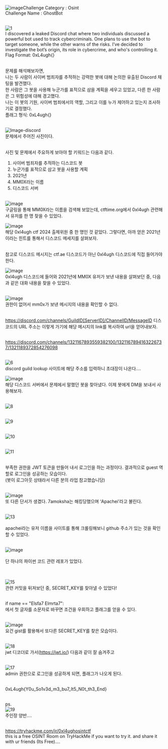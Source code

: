 ![image](https://github.com/user-attachments/assets/b6b4a54c-c310-46a7-afa3-73110f9107f7)Challenge Category : Osint<br>
Challenge Name : GhostBot<br><br>

![1](https://github.com/user-attachments/assets/0ee6f0dc-9f7a-4a75-9baa-1154b91c27c0)<br>
I discovered a leaked Discord chat where two individuals discussed a powerful bot used to track cybercriminals. One plans to use the bot to target someone, while the other warns of the risks. I’ve decided to investigate the bot’s origin, its role in cybercrime, and who's controlling it. Flag Format: 0xL4ugh{}<br><br>

문제를 해석해보자면,<br>
나는 두 사람이 사이버 범죄자를 추적하는 강력한 봇에 대해 논의한 유출된 Discord 채팅을 발견했다.<br>
한 사람은 그 봇을 사용해 누군가를 표적으로 삼을 계획을 세우고 있었고, 다른 한 사람은 그 위험성에 대해 경고했다.<br>
나는 이 봇의 기원, 사이버 범죄에서의 역할, 그리고 이를 누가 제어하고 있는지 조사하기로 결정했다.<br>
플래그 형식: 0xL4ugh{}<br><br>

![Image-discord](https://github.com/user-attachments/assets/a99a6aa0-2b4a-4b72-8ecb-609c2bc797e9)<br>
문제에서 주어진 사진이다.<br><Br>

사진 및 문제에서 주요하게 보아야 할 키워드는 다음과 같다.<br>
1. 사이버 범죄자를 추적하는 디스코드 봇
2. 누군가를 표적으로 삼고 봇을 사용할 계획
3. 2021년
4. MM0X라는 이름
5. 디스코드 서버
<br><br>

![image](https://github.com/user-attachments/assets/778d8055-05f2-4ba8-8b23-76e0d09ce38b)<br>
구글링을 통해 MM0X라는 이름을 검색해 보았는데, ctftime.org에서 0xl4ugh 관련해서 유저를 한 명 찾을 수 있었다.<br>

![image](https://github.com/user-attachments/assets/fb6a51c3-07ce-4775-b8f2-6c70ff7630f5)<br>
해당 0xl4ugh ctf 2024 출제위원 중 한 명인 것 같았다. 그렇다면, 아까 얻은 2021년이라는 힌트를 통해서 디스코드 메세지를 살펴보자.<br><br>

참고로 디스코드 메시지는 ctf.ae 디스코드가 아닌 0xl4ugh 디스코드에 직접 들어가야 한다.<br>

![image](https://github.com/user-attachments/assets/dc897fff-3b41-4f8a-94b4-cf1e3a74bbf1)<br>
0xl4ugh 디스코드에 들어와 2021년에 MM0X 유저가 보낸 내용을 살펴보던 중, 다음과 같은 대화 내용을 찾을 수 있었다.<br><br>

![image](https://github.com/user-attachments/assets/72ae6817-4e9b-45f0-97bc-08ea44896a31)<br>
권한이 없어서 mm0x가 보낸 메시지의 내용을 확인할 수 없다.<br><br>

https://discord.com/channels/GuildID[ServerID]/ChannelID/MessageID 디스코드의 URL 주소는 이렇게 가기에 해당 메시지의 link를 복사하여 url을 얻어내보자.<br><br>

https://discord.com/channels/1321167893559382100/1321167894163226737/1321189372854276098<br><br>

![6](https://github.com/user-attachments/assets/9cafef9b-1bcd-4263-8af8-e5c5128f2b20)<br>
discord guild lookup 사이트에 해당 주소를 입력하니 초대장이 나온다....<br>

![image](https://github.com/user-attachments/assets/e6e9d410-e96f-4f58-bf87-aafefecbfbab)<br> 
해당 디스코드 서버에서 문제에서 말했던 봇을 찾아냈다. 이제 봇에게 DM을 보내서 사용해보자.<br><br>

![8](https://github.com/user-attachments/assets/9de409a8-777e-4f86-9fad-9e804d8df191)<br><br>

![9](https://github.com/user-attachments/assets/9fc58181-93bb-4cad-9f24-1580a948dc7b)<br><br>

![10](https://github.com/user-attachments/assets/b0d54992-b204-459c-8b00-e14d74fa5519)<br><br>

![11](https://github.com/user-attachments/assets/387d4fce-e053-4c07-bc02-7b3cc26e2815)<br><br>

부족한 권한을 JWT 토큰을 만들어 내서 로그인을 하는 과정이다. 결과적으로 guest 역할로 로그인을 성공하는 모습이다.<br>
(봇이 로그아웃 상태라서 다른 분의 라업 참고했습니당)<br><br>

![image](https://github.com/user-attachments/assets/55692ec3-fd94-4f7c-841e-d1219a0fd0d0)<br>
또 다른 단서가 생겼다. 7amoksha는 해킹당했으며 ‘Apachei’라고 불린다.<br><br>

![13](https://github.com/user-attachments/assets/1267423a-6028-4289-8dec-f348b9d4bbb4)<br><br>
apachei라는 유저 이름을 사이트를 통해 크롤링해보니 github 주소가 있는 것을 확인할 수 있었다.<br><br>

![image](https://github.com/user-attachments/assets/6085bcb0-f291-4540-aa1e-97f3ebd68935)<br><br>
단 하나의 파이썬 코드 관련 레포가 있었다.<br><br><br>

![15](https://github.com/user-attachments/assets/43dcfb10-eed6-447f-bc67-483c6c8ede4c)<br>
관련 커밋을 뒤져보던 중, SECRET_KEY를 찾아낼 수 있었다!<br><br>

if name == "Elsfa7 Elmrta7":<br>
에서 첫 글자를 소문자로 바꾸면 조건을 우회하고 플래그를 얻을 수 있다.<br><br>

![image](https://github.com/user-attachments/assets/d006ca75-b77e-4baf-bc8d-39e5acd25538)<br>
요건 gist를 활용해서 또다른 SECRET_KEY를 찾은 모습이다.<br><br>

![18](https://github.com/user-attachments/assets/a68d91ef-52de-4ff0-ac4d-94d716fa5d4a)<br>
jwt 디코더로 가서(https://jwt.io/) 다음과 같이 잘 숨겨주고<br><br>

![17](https://github.com/user-attachments/assets/261bda1b-650e-4244-a3bf-c85b03faecc9)<br>
admin 권한으로 로그인을 성공하게 되면, 플래그가 나오게 된다.<br><br>

0xL4ugh{Y0u_So1v3d_m3_bu7_It5_N0t_th3_End}<br><br>


ps.<br>
![19](https://github.com/user-attachments/assets/421bd44e-cd39-44dd-a98f-c573bcc77b45)<br>
주인장 양반....<br><br>

https://tryhackme.com/jr/0xl4ughosintctf<br>
this is a free OSINT Room on TryHackMe if you want to try it. and share it with ur friends (Its Free)....










